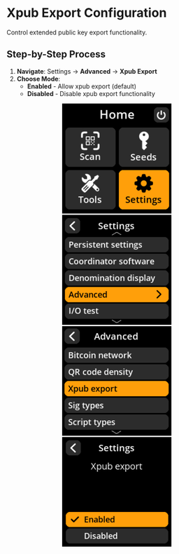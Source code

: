 # Xpub Export Configuration

Control extended public key export functionality.

## Step-by-Step Process

1. **Navigate**: Settings → **Advanced** → **Xpub Export**
2. **Choose Mode**:
   - **Enabled** - Allow xpub export (default)
   - **Disabled** - Disable xpub export functionality

<div align="center">
     <img src="images/HomeScreenSettingsSelectView.png" alt="Settings selection menu" width="250"/>
</div>

<div align="center">
     <img src="images/SettingsMainMenuAdvancedSelectView.png" alt="Advanced selection menu" width="250"/>
</div>

<div align="center">
     <img src="images/XPubExportSelectView.png" alt="XPub export selection menu" width="250"/>
</div>

<div align="center">
     <img src="images/SettingsEntryUpdateSelectionView_xpub_export.png" alt="Xpub export configuration" width="250"/>
</div>
